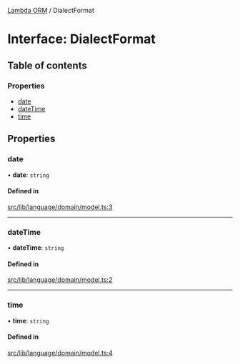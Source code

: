[Lambda ORM](../README.md) / DialectFormat

# Interface: DialectFormat

## Table of contents

### Properties

- [date](DialectFormat.md#date)
- [dateTime](DialectFormat.md#datetime)
- [time](DialectFormat.md#time)

## Properties

### date

• **date**: `string`

#### Defined in

[src/lib/language/domain/model.ts:3](https://github.com/lambda-orm/lambdaorm/blob/3956b91541983598296aa2d7a3e70bfb62959dfc/src/lib/language/domain/model.ts#L3)

___

### dateTime

• **dateTime**: `string`

#### Defined in

[src/lib/language/domain/model.ts:2](https://github.com/lambda-orm/lambdaorm/blob/3956b91541983598296aa2d7a3e70bfb62959dfc/src/lib/language/domain/model.ts#L2)

___

### time

• **time**: `string`

#### Defined in

[src/lib/language/domain/model.ts:4](https://github.com/lambda-orm/lambdaorm/blob/3956b91541983598296aa2d7a3e70bfb62959dfc/src/lib/language/domain/model.ts#L4)
